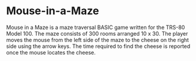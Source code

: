 # Mouse-in-a-Maze
Mouse in a Maze is a maze traversal BASIC game written for the TRS-80 Model 100.  The maze consists of 300 rooms arranged 10 x 30.  The player moves the mouse from the left side of the maze to the cheese on the right side using the arrow keys.  The time required to find the cheese is reported once the mouse locates the cheese.
